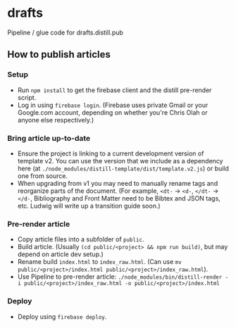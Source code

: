 # drafts
Pipeline / glue code for drafts.distill.pub

## How to publish articles

### Setup
- Run `npm install` to get the firebase client and the distill pre-render script.
- Log in using `firebase login`.
  (Firebase uses private Gmail or your Google.com account, depending on whether you're Chris Olah or anyone else respectively.)

### Bring article up-to-date
- Ensure the project is linking to a current development version of template v2. You can use the version that we include as a dependency here (at `./node_modules/distill-template/dist/template.v2.js`) or build one from source.
- When upgrading from v1 you may need to manually rename tags and reorganize parts of the document.
  (For example, `<dt-` -> `<d-`, `</dt-` -> `</d-`, Bibliography and Front Matter need to be Bibtex and JSON tags, etc. Ludwig will write up a transition guide soon.)

### Pre-render article
- Copy article files into a subfolder of `public`.
- Build article.
  (Usually `(cd public/<project> && npm run build)`, but may depend on article dev setup.)
- Rename build `index.html` to `index_raw.html`.
  (Can use `mv public/<project>/index.html public/<project>/index_raw.html`).
- Use Pipeline to pre-render article:
  `./node_modules/bin/distill-render -i public/<project>/index_raw.html -o public/<project>/index.html`
  
### Deploy
- Deploy using `firebase deploy`.